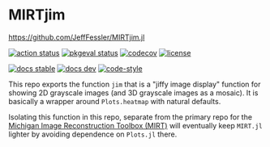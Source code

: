 # MIRTjim

https://github.com/JeffFessler/MIRTjim.jl

[![action status][action-img]][action-url]
[![pkgeval status][pkgeval-img]][pkgeval-url]
[![codecov][codecov-img]][codecov-url]
[![license][license-img]][license-url]
<!--
[![coveralls][coveralls-img]][coveralls-url]
[![Coverage](https://coveralls.io/repos/github/JeffFessler/MIRTjim.jl/badge.svg?branch=main)]
(https://coveralls.io/github/JeffFessler/MIRTjim.jl?branch=main)
-->
[![docs stable][docs-stable-img]][docs-stable-url]
[![docs dev][docs-dev-img]][docs-dev-url]
[![code-style][code-blue-img]][code-blue-url]

This repo exports the function `jim` that is a "jiffy image display" function
for showing 2D grayscale images
(and 3D grayscale images as a mosaic).
It is basically a wrapper around `Plots.heatmap`
with natural defaults.

Isolating this function in this repo,
separate from the primary repo
for the
[Michigan Image Reconstruction Toolbox (MIRT)](https://github.com/JeffFessler/MIRT.jl)
will eventually keep
`MIRT.jl` lighter
by avoiding dependence on `Plots.jl` there.

<!-- URLs -->

[action-img]: https://github.com/JeffFessler/MIRTjim.jl/workflows/CI/badge.svg
[action-url]: https://github.com/JeffFessler/MIRTjim.jl/actions
[build-img]: https://github.com/JeffFessler/MIRTjim.jl/workflows/CI/badge.svg?branch=main
[build-url]: https://github.com/JeffFessler/MIRTjim.jl/actions?query=workflow%3ACI+branch%3Amain
[pkgeval-img]: https://juliaci.github.io/NanosoldierReports/pkgeval_badges/M/MIRTjim.svg
[pkgeval-url]: https://juliaci.github.io/NanosoldierReports/pkgeval_badges/M/MIRTjim.html
[code-blue-img]: https://img.shields.io/badge/code%20style-blue-4495d1.svg
[code-blue-url]: https://github.com/invenia/BlueStyle
[codecov-img]: https://codecov.io/github/JeffFessler/MIRTjim.jl/coverage.svg?branch=main
[codecov-url]: https://codecov.io/github/JeffFessler/MIRTjim.jl?branch=main
[coveralls-img]: https://coveralls.io/repos/JeffFessler/MIRTjim.jl/badge.svg?branch=main
[coveralls-url]: https://coveralls.io/github/JeffFessler/MIRTjim.jl?branch=main
[docs-stable-img]: https://img.shields.io/badge/docs-stable-blue.svg
[docs-stable-url]: https://JeffFessler.github.io/MIRTjim.jl/stable
[docs-dev-img]: https://img.shields.io/badge/docs-dev-blue.svg
[docs-dev-url]: https://JeffFessler.github.io/MIRTjim.jl/dev
[license-img]: http://img.shields.io/badge/license-MIT-brightgreen.svg?style=flat
[license-url]: LICENSE
<!--
[travis-img]: https://travis-ci.org/JeffFessler/MIRTjim.jl.svg?branch=main
[travis-url]: https://travis-ci.org/JeffFessler/MIRTjim.jl
-->
